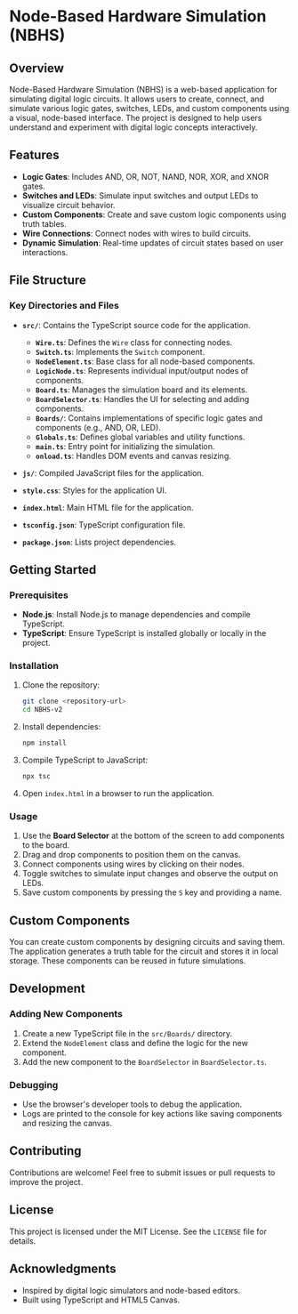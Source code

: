 # Node-Based Hardware Simulation (NBHS)

## Overview

Node-Based Hardware Simulation (NBHS) is a web-based application for simulating digital logic circuits. It allows users to create, connect, and simulate various logic gates, switches, LEDs, and custom components using a visual, node-based interface. The project is designed to help users understand and experiment with digital logic concepts interactively.

## Features

- **Logic Gates**: Includes AND, OR, NOT, NAND, NOR, XOR, and XNOR gates.
- **Switches and LEDs**: Simulate input switches and output LEDs to visualize circuit behavior.
- **Custom Components**: Create and save custom logic components using truth tables.
- **Wire Connections**: Connect nodes with wires to build circuits.
- **Dynamic Simulation**: Real-time updates of circuit states based on user interactions.

## File Structure

### Key Directories and Files

- **`src/`**: Contains the TypeScript source code for the application.
  - **`Wire.ts`**: Defines the `Wire` class for connecting nodes.
  - **`Switch.ts`**: Implements the `Switch` component.
  - **`NodeElement.ts`**: Base class for all node-based components.
  - **`LogicNode.ts`**: Represents individual input/output nodes of components.
  - **`Board.ts`**: Manages the simulation board and its elements.
  - **`BoardSelector.ts`**: Handles the UI for selecting and adding components.
  - **`Boards/`**: Contains implementations of specific logic gates and components (e.g., AND, OR, LED).
  - **`Globals.ts`**: Defines global variables and utility functions.
  - **`main.ts`**: Entry point for initializing the simulation.
  - **`onload.ts`**: Handles DOM events and canvas resizing.

- **`js/`**: Compiled JavaScript files for the application.

- **`style.css`**: Styles for the application UI.

- **`index.html`**: Main HTML file for the application.

- **`tsconfig.json`**: TypeScript configuration file.

- **`package.json`**: Lists project dependencies.

## Getting Started

### Prerequisites

- **Node.js**: Install Node.js to manage dependencies and compile TypeScript.
- **TypeScript**: Ensure TypeScript is installed globally or locally in the project.

### Installation

1. Clone the repository:
   ```bash
   git clone <repository-url>
   cd NBHS-v2
   ```

2. Install dependencies:
   ```bash
   npm install
   ```

3. Compile TypeScript to JavaScript:
   ```bash
   npx tsc
   ```

4. Open `index.html` in a browser to run the application.

### Usage

1. Use the **Board Selector** at the bottom of the screen to add components to the board.
2. Drag and drop components to position them on the canvas.
3. Connect components using wires by clicking on their nodes.
4. Toggle switches to simulate input changes and observe the output on LEDs.
5. Save custom components by pressing the `S` key and providing a name.

## Custom Components

You can create custom components by designing circuits and saving them. The application generates a truth table for the circuit and stores it in local storage. These components can be reused in future simulations.

## Development

### Adding New Components

1. Create a new TypeScript file in the `src/Boards/` directory.
2. Extend the `NodeElement` class and define the logic for the new component.
3. Add the new component to the `BoardSelector` in `BoardSelector.ts`.

### Debugging

- Use the browser's developer tools to debug the application.
- Logs are printed to the console for key actions like saving components and resizing the canvas.

## Contributing

Contributions are welcome! Feel free to submit issues or pull requests to improve the project.

## License

This project is licensed under the MIT License. See the `LICENSE` file for details.

## Acknowledgments

- Inspired by digital logic simulators and node-based editors.
- Built using TypeScript and HTML5 Canvas.

